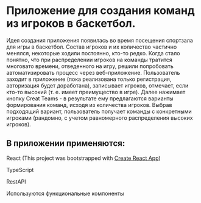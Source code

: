 # Приложение для создания команд из игроков в баскетбол. 

Идея создания приложения появилась во время посещения спортзала для игры в баскетбол. Состав игроков и их количество частично менялся, некоторые ходили постоянно, кто-то редко. Когда стало понятно, что  при распределении игроков на команды тратится многовато времени, отведенного на игру, решили попробовать автоматизировать процесс через веб-приложение. Пользователь заходит в приложение (пока реализована только регистрация, авторизация будет доработана), записывает игроков, отмечает, если кто-то высокий (т. е. имеет преимущество в игре). Далее нажимает кнопку Creat Teams - в результате ему предлагаются варианты формирования команд, исходя из количества игроков. Выбрав подходящий вариант, пользователь получает команды с конкретными игроками (рандомно, с учетом равномерного распределения высоких игроков). 

## В приложении применяются:

React (This project was bootstrapped with [Create React App](https://github.com/facebook/create-react-app))

TypeScript

RestAPI

Используются функциональные компоненты
